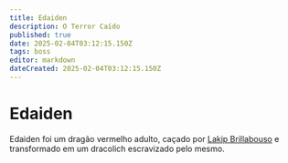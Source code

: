 ```yaml
---
title: Edaiden
description: O Terror Caído
published: true
date: 2025-02-04T03:12:15.150Z
tags: boss
editor: markdown
dateCreated: 2025-02-04T03:12:15.150Z
---
```


# Edaiden
Edaiden foi um dragão vermelho adulto, caçado por [Lakip Brillabouso](/individuos/lakip-brillabouso) e transformado em um dracolich escravizado pelo mesmo.